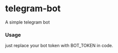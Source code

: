 # telegram-bot
A simple telegram bot


### Usage
just replace your bot token with BOT_TOKEN in code.
